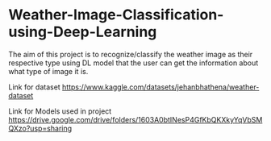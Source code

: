# Weather-Image-Classification-using-Deep-Learning
The aim of this project is to recognize/classify the weather image as their respective type using DL model that the user can get the information about what type of image it is.


Link for dataset
https://www.kaggle.com/datasets/jehanbhathena/weather-dataset


Link for Models used in project
https://drive.google.com/drive/folders/1603A0btINesP4GfKbQKXkyYqVbSMQXzo?usp=sharing
